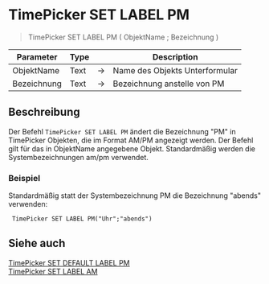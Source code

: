 # TimePicker SET LABEL PM

> TimePicker SET LABEL PM ( ObjektName ; Bezeichnung )

| Parameter | Type | | Description |
| --- | --- | --- | --- |
| ObjektName | Text | → | Name des Objekts Unterformular |
| Bezeichnung | Text | → | Bezeichnung anstelle von PM |

## Beschreibung

Der Befehl `TimePicker SET LABEL PM` ändert die Bezeichnung "PM" in TimePicker Objekten, die im Format AM/PM angezeigt werden. Der Befehl gilt für das in ObjektName angegebene Objekt. Standardmäßig werden die Systembezeichnungen am/pm verwendet.

### Beispiel

Standardmäßig statt der Systembezeichnung PM die Bezeichnung "abends" verwenden:

```4d
 TimePicker SET LABEL PM("Uhr";"abends")
```

## Siehe auch

[TimePicker SET DEFAULT LABEL PM](TimePicker%20SET%20DEFAULT%20LABEL%20PM.md)  
[TimePicker SET LABEL AM](TimePicker%20SET%20LABEL%20AM.md)

